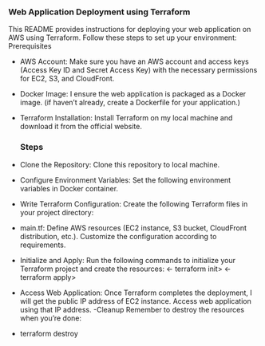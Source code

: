 ### Web Application Deployment using Terraform
This README provides instructions for deploying your web application on AWS using Terraform. Follow these steps to set up your environment:
Prerequisites

- AWS Account: Make sure you have an AWS account and access keys (Access Key ID and Secret Access Key) with the necessary permissions for EC2, S3, and CloudFront.
  
- Docker Image: I ensure the web application is packaged as a Docker image. (if haven’t already, create a Dockerfile for your application.)
  
- Terraform Installation: Install Terraform on my local machine and download it from the official website.
  ### Steps
- Clone the Repository: Clone this repository to local machine.
- Configure Environment Variables: Set the following environment variables in Docker container.
- Write Terraform Configuration: Create the following Terraform files in your project directory:
- main.tf: Define AWS resources (EC2 instance, S3 bucket, CloudFront distribution, etc.). Customize the configuration according to requirements.
- Initialize and Apply: Run the following commands to initialize your Terraform project and create the resources:
<- terraform init>
<- terraform apply>
- Access  Web Application: Once Terraform completes the deployment, I will get the public IP address of EC2 instance. Access web application using that IP address.
-Cleanup
Remember to destroy the resources when you’re done:

- terraform destroy

  
